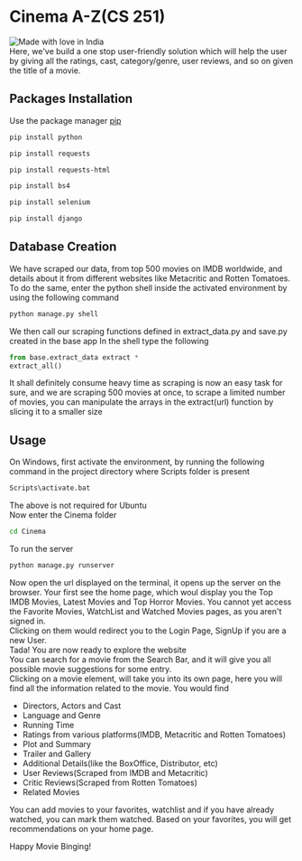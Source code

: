 # Cinema A-Z(CS 251)

![Made with love in India](https://madewithlove.now.sh/in) <br>
Here, we've build a one stop user-friendly solution which will help the user by giving all the ratings, cast, category/genre, user reviews, and so on given the title of a movie. 

## Packages Installation
Use the package manager [pip](https://pip.pypa.io/en/stable/)
```bash
pip install python
```
```bash
pip install requests
```
```bash
pip install requests-html
```
```bash
pip install bs4
```
```bash
pip install selenium
```
```bash
pip install django
```
## Database Creation
We have scraped our data, from top 500 movies on IMDB worldwide, and details about it from different websites like Metacritic and Rotten Tomatoes.
To do the same, enter the python shell inside the activated environment by using the following command
```bash
python manage.py shell
```
We then call our scraping functions defined in extract_data.py and save.py created in the base app
In the shell type the following
```python
from base.extract_data extract *
extract_all()
```
It shall definitely consume heavy time as scraping is now an easy task for sure, and we are scraping 500 movies at once, to scrape a limited number of movies, you can manipulate the arrays in the extract(url) function by slicing it to a smaller size 

## Usage
On Windows, first activate the environment, by running the following command in the project directory where Scripts folder is present
```bash
Scripts\activate.bat
```
The above is not required for Ubuntu<br>
Now enter the Cinema folder
```bash
cd Cinema
```
To run the server
```bash
python manage.py runserver
```
Now open the url displayed on the terminal, it opens up the server on the browser. Your first see the home page, which woul display you the Top IMDB Movies, Latest Movies and Top Horror Movies. You cannot yet access the Favorite Movies, WatchList and Watched Movies pages, as you aren't signed in.<br>
Clicking on them would redirect you to the Login Page, SignUp if you are a new User. <br>
Tada! You are now ready to explore the website <br>
You can search for a movie from the Search Bar, and it will give you all possible movie suggestions for some entry.<br>
Clicking on a movie element, will take you into its own page, here you will find all the information related to the movie. You would find
* Directors, Actors and Cast
* Language and Genre
* Running Time
* Ratings from various platforms(IMDB, Metacritic and Rotten Tomatoes)
* Plot and Summary 
* Trailer and Gallery
* Additional Details(like the BoxOffice, Distributor, etc)
* User Reviews(Scraped from IMDB and Metacritic)
* Critic Reviews(Scraped from Rotten Tomatoes)
* Related Movies

You can add movies to your favorites, watchlist and if you have already watched, you can mark them watched. Based on your favorites, you will get recommendations on your home page. <br>

Happy Movie Binging!
